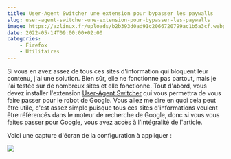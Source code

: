 ```yaml
---
title: User-Agent Switcher une extension pour bypasser les paywalls
slug: user-agent-switcher-une-extension-pour-bypasser-les-paywalls
image: https://azlinux.fr/uploads/b2b393d0ad91c2066720799ac1b5a3cf.webp
date: 2022-05-14T09:00:00+02:00
categories:
    - Firefox
    - Utilitaires
---
```


Si vous en avez assez de tous ces sites d'information qui bloquent leur contenu, j'ai une solution. Bien sûr, elle ne fonctionne pas partout, mais je l'ai testée sur de nombreux sites et elle fonctionne. Tout d'abord, vous devez installer l'extension [User-Agent Switcher](https://addons.mozilla.org/fr/firefox/addon/uaswitcher/) qui vous permettra de vous faire passer pour le robot de Google. Vous allez me dire en quoi cela peut être utile, c'est assez simple puisque tous ces sites d'informations veulent être référencés dans le moteur de recherche de Google, donc si vous vous faites passer pour Google, vous avez accès à l'intégralité de l'article.

Voici une capture d'écran de la configuration à appliquer :

![](https://azlinux.fr/uploads/c348f5773081d4e20e982a269cae2e88.webp)
